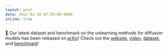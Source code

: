 ```yaml
---
layout: post
date: 2022-02-18 07:59:00-0400
inline: true
---
```


:tada: Our latest dataset and benchmark on the unlearning methods for diffusion models has been released on <a href="https://arxiv.org/pdf/2402.11846">arXiv</a>! Check out the <a href="https://unlearn-canvas.netlify.app/">website</a>, <a href="https://www.youtube.com/watch?v=lC_R_b9ZiH8">video</a>, <a href="https://huggingface.co/datasets/OPTML-Group/UnlearnCanvas">dataset</a>, and <a href="https://huggingface.co/spaces/OPTML-Group/UnlearnCanvas-Benchmark">benchmark</a>!
